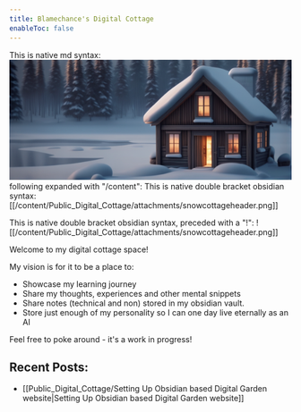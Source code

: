 ```yaml
---
title: Blamechance's Digital Cottage
enableToc: false
---
```

This is native md syntax: 
![snowcottageheader.png](/content/Public_Digital_Cottage/attachments/snowcottageheader.png)
following expanded with "/content": 
This is native double bracket obsidian syntax: 
[[/content/Public_Digital_Cottage/attachments/snowcottageheader.png]]

This is native double bracket obsidian syntax, preceded with a "!": 
![[/content/Public_Digital_Cottage/attachments/snowcottageheader.png]]

Welcome to my digital cottage space!

My vision is for it to be a place to:
- Showcase my learning journey
- Share my thoughts, experiences and other mental snippets
- Share notes (technical and non) stored in my obsidian vault. 
- Store just enough of my personality so I can one day live eternally as an AI 

Feel free to poke around - it's a work in progress! 


##  Recent Posts: 
- [[Public_Digital_Cottage/Setting Up Obsidian based Digital Garden website|Setting Up Obsidian based Digital Garden website]]
